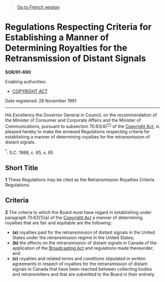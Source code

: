> [Go to French version](/fr/Règlements/Décrets,%20ordonnances%20et%20règlements%20statutaires/91/690.md)

# Regulations Respecting Criteria for Establishing a Manner of Determining Royalties for the Retransmission of Distant Signals

**SOR/91-690**

Enabling authorities: 
- [COPYRIGHT ACT](/en/Acts/Revised%20Statutes%20of%20Canada/C/C-42.md)

Date registered: 28 November 1991

----------

His Excellency the Governor General in Council, on the recommendation of the Minister of Consumer and Corporate Affairs and the Minister of Communications, pursuant to subsection 70.63(4)<sup><a href='#footonote1_e'>[*]</a></sup> of the [Copyright Act](/en/Acts/Revised%20Statutes%20of%20Canada/C/C-42.md), is pleased hereby to make the annexed Regulations respecting criteria for establishing a manner of determining royalties for the retransmission of distant signals.

<a name='footonote1_e'><sup>*</sup></a>: S.C. 1988, c. 65, s. 65<br />




## Short Title


**1** These Regulations may be cited as the Retransmission Royalties Criteria Regulations.




## Criteria


**2** The criteria to which the Board must have regard in establishing under paragraph 70.63(1)(a) of the [Copyright Act](/en/Acts/Revised%20Statutes%20of%20Canada/C/C-42.md) a manner of determining royalties that are fair and equitable are the following:
- **(a)** royalties paid for the retransmission of distant signals in the United States under the retransmission regime in the United States;
- **(b)** the effects on the retransmission of distant signals in Canada of the application of the [Broadcasting Act](/en/Acts/Statutes%20of%20Canada/1991/c.%2011.md) and regulations made thereunder; and
- **(c)** royalties and related terms and conditions stipulated in written agreements in respect of royalties for the retransmission of distant signals in Canada that have been reached between collecting bodies and retransmitters and that are submitted to the Board in their entirety.


